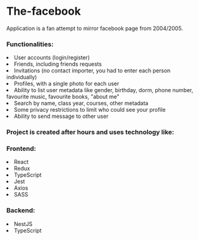 # The-facebook
Application is a fan attempt to mirror facebook page from 2004/2005.

<h3>Functionalities:</h3>
<li>User accounts (login/register)</li>
<li>Friends, including friends requests</li>
<li>Invitations (no contact importer, you had to enter each person individually)</li>
<li>Profiles, with a single photo for each user</li>
<li>Ability to list user metadata like gender, birthday, dorm, phone number, favourite music, favourite books, "about me"</li>
<li>Search by name, class year, courses, other metadata</li>
<li>Some privacy restrictions to limit who could see your profile</li>
<li>Ability to send message to other user</li>

<h3>Project is created after hours and uses technology like:</h3>
<h3>Frontend:</h3>
<li>React</li>
<li>Redux</li>
<li>TypeScript</li>
<li>Jest</li>
<li>Axios</li>
<li>SASS</li>

<h3>Backend:</h3>
<li>NestJS</li>
<li>TypeScript</li>
